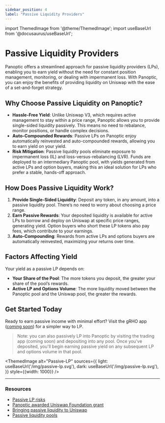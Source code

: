 ```yaml
---
sidebar_position: 4
label: "Passive Liquidity Providers"
---
```


import ThemedImage from '@theme/ThemedImage';
import useBaseUrl from '@docusaurus/useBaseUrl';

# Passive Liquidity Providers
Panoptic offers a streamlined approach for passive liquidity providers (LPs), enabling you to earn yield without the need for constant position management, monitoring, or dealing with impermanent loss. With Panoptic, you can enjoy the benefits of providing liquidity on Uniswap with the ease of a set-and-forget strategy.

## Why Choose Passive Liquidity on Panoptic?
- **Hassle-Free Yield**: Unlike Uniswap V3, which requires active management to stay within a price range, Panoptic allows you to provide single-sided liquidity passively. This means no need to rebalance, monitor positions, or handle complex decisions.
- **Auto-Compounded Rewards**: Passive LPs on Panoptic enjoy automatically reinvested and auto-compounded rewards, allowing you to earn yield on your yield.
- **Risk Mitigation**: Passive liquidity pools eliminate exposure to impermanent loss (IL) and loss-versus-rebalancing (LVR). Funds are deployed to an intermediary Panoptic pool, with yields generated from active LPs and option buyers, making this an ideal solution for LPs who prefer a stable, hands-off approach.

## How Does Passive Liquidity Work?
1. **Provide Single-Sided Liquidity**: Deposit any token, in any amount, into a passive liquidity pool. There’s no need to worry about choosing a price range.
2. **Earn Passive Rewards**: Your deposited liquidity is available for active LPs to borrow and deploy on Uniswap at specific price ranges, generating yield. Option buyers who short these LP tokens also pay fees, which contribute to your earnings.
3. **Auto-Compounding**: Rewards from active LPs and options buyers are automatically reinvested, maximizing your returns over time.

## Factors Affecting Yield
Your yield as a passive LP depends on:
- **Your Share of the Pool**: The more tokens you deposit, the greater your share of the pool’s rewards.
- **Active LP and Options Volume**: The more liquidity moved between the Panoptic pool and the Uniswap pool, the greater the rewards.

## Get Started Today
Ready to earn passive income with minimal effort? Visit the gRHO app ([coming soon](/blog/panoptic-awarded-uniswap-foundation-grant)) for a simpler way to LP.

>Note: you can also passively LP into Panoptic by visiting the trading app (coming soon) and depositing into any pool. Once you've deposited, you'll begin earning passive yield on any subsequent LP and options volume in that pool.

<ThemedImage
  alt="Passive-LP"
  sources={{
    light: useBaseUrl('/img/passive-lp.svg'),
    dark: useBaseUrl('/img/passive-lp.svg'),
  }}
  style={{width: 1000}}
/>

---
### Resources
- [Passive LP risks](/blog/bringing-passive-liquidity-to-uniswap#what-are-the-risks)
- [Panoptic awarded Uniswap Foundation grant](/blog/panoptic-awarded-uniswap-foundation-grant) 
- [Bringing passive liquidity to Uniswap](/blog/bringing-passive-liquidity-to-uniswap)
- [Passive liquidity pools](/blog/passive-liquidity-pools)


